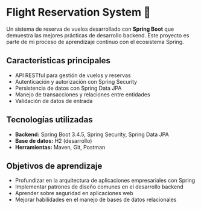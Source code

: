 # Flight Reservation System 🛫

Un sistema de reserva de vuelos desarrollado con **Spring Boot** que demuestra las mejores prácticas de desarrollo backend. Este proyecto es parte de mi proceso de aprendizaje continuo con el ecosistema Spring.

## Características principales

- API RESTful para gestión de vuelos y reservas
- Autenticación y autorización con Spring Security
- Persistencia de datos con Spring Data JPA
- Manejo de transacciones y relaciones entre entidades
- Validación de datos de entrada

## Tecnologías utilizadas

- **Backend:** Spring Boot 3.4.5, Spring Security, Spring Data JPA
- **Base de datos:** H2 (desarrollo)
- **Herramientas:** Maven, Git, Postman

## Objetivos de aprendizaje

- Profundizar en la arquitectura de aplicaciones empresariales con Spring
- Implementar patrones de diseño comunes en el desarrollo backend
- Aprender sobre seguridad en aplicaciones web
- Mejorar habilidades en el manejo de bases de datos relacionales
